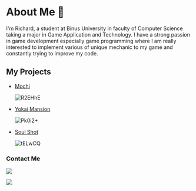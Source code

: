 # About Me 👋

<!--
**makuroo/makuroo** is a ✨ _special_ ✨ repository because its `README.md` (this file) appears on your GitHub profile.

Here are some ideas to get you started:

- 🔭 I’m currently working on ...
- 🌱 I’m currently learning ...
- 👯 I’m looking to collaborate on ...
- 🤔 I’m looking for help with ...
- 💬 Ask me about ...
- 📫 How to reach me: ...
- 😄 Pronouns: ...
- ⚡ Fun fact: ...
-->
I'm Richard, a student at Binus University in faculty of Computer Science taking a major in Game Application and Technology. I have a strong passion in game development especially game programming where I am really interested to implement various of unique mechanic to my game and constantly trying to improve my code.

## My Projects
* [Mochi](https://github.com/makuroo/Mochi)

  ![R2EHhE](https://github.com/makuroo/makuroo/assets/92146487/86991634-668e-435c-84c2-2e2c054013de)


* [Yokai Mansion](https://github.com/makuroo/Yokai-Assasin)
  
  ![Pk0i2+](https://github.com/makuroo/makuroo/assets/92146487/edd6612f-cd14-459a-9090-5a648cf42f55)


* [Soul Shot](https://github.com/makuroo/SoulShot)

  ![tELwCQ](https://github.com/makuroo/makuroo/assets/92146487/899684df-c40a-4c53-914f-281d0a93d8cf)

### Contact Me
[![](https://img.shields.io/badge/-linkedin-0073B1?style=flat-square)](https://www.linkedin.com/in/richard-richard-39a949241/)

[![](https://img.shields.io/badge/Gmail-D14836?style=for-the-badge&logo=gmail&logoColor=white)](richardhuang1705@gmail.com)

  

